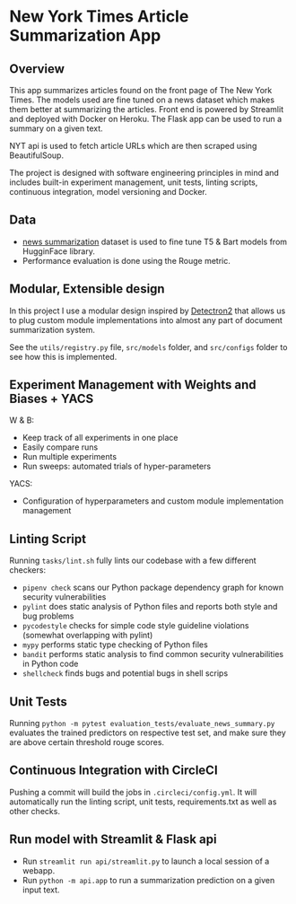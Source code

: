 # New York Times Article Summarization App 

## Overview

This app summarizes articles found on the front page of The New York Times. The models used are fine tuned on a news dataset which makes them better at summarizing the articles. Front end is powered by Streamlit and deployed with Docker on Heroku. The Flask app can be used to run a summary on a given text.

NYT api is used to fetch article URLs which are then scraped using BeautifulSoup.

The project is designed with software engineering principles in mind and includes built-in experiment management, unit tests, linting scripts, continuous integration, model versioning and Docker. 

## Data

- [news summarization](https://www.kaggle.com/sunnysai12345/news-summary) dataset is used to fine tune T5 & Bart models from HugginFace library.
- Performance evaluation is done using the Rouge metric.

## Modular, Extensible design 

In this project I use a modular design inspired by [Detectron2](https://github.com/facebookresearch/detectron2) that allows us to plug custom module implementations into almost any part of document summarization system. 

See the `utils/registry.py` file, `src/models` folder, and `src/configs` folder to see how this is implemented. 

## Experiment Management with Weights and Biases + YACS

W & B:

- Keep track of all experiments in one place
- Easily compare runs
- Run multiple experiments
- Run sweeps: automated trials of hyper-parameters

YACS:

- Configuration of hyperparameters and custom module implementation management

## Linting Script

Running `tasks/lint.sh` fully lints our codebase with a few different checkers:

- `pipenv check` scans our Python package dependency graph for known security vulnerabilities
- `pylint` does static analysis of Python files and reports both style and bug problems
- `pycodestyle` checks for simple code style guideline violations (somewhat overlapping with pylint)
- `mypy` performs static type checking of Python files
- `bandit` performs static analysis to find common security vulnerabilities in Python code
- `shellcheck` finds bugs and potential bugs in shell scrips

## Unit Tests

Running `python -m pytest evaluation_tests/evaluate_news_summary.py` evaluates the trained predictors on respective test set, and make sure they are above certain threshold rouge scores.

## Continuous Integration with CircleCI

Pushing a commit will build the jobs in `.circleci/config.yml`. It will automatically run the linting script, unit tests, requirements.txt as well as other checks. 

## Run model with Streamlit & Flask api

- Run `streamlit run api/streamlit.py` to launch a local session of a webapp.
- Run `python -m api.app` to run a summarization prediction on a given input text.
